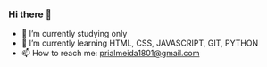 ### Hi there 👋


- 🔭 I’m currently studying only
- 🌱 I’m currently learning HTML, CSS, JAVASCRIPT, GIT, PYTHON
- 📫 How to reach me: prialmeida1801@gmail.com


